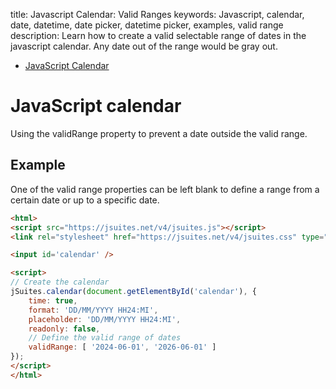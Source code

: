 title: Javascript Calendar: Valid Ranges
keywords: Javascript, calendar, date, datetime, date picker, datetime picker, examples, valid range
description: Learn how to create a valid selectable range of dates in the javascript calendar. Any date out of the range would be gray out.

* [JavaScript Calendar](/docs/v4/javascript-calendar)

JavaScript calendar
===================

Using the validRange property to prevent a date outside the valid range.  
  

Example
-------

One of the valid range properties can be left blank to define a range from a certain date or up to a specific date.  
  
  
  

```html
<html>
<script src="https://jsuites.net/v4/jsuites.js"></script>
<link rel="stylesheet" href="https://jsuites.net/v4/jsuites.css" type="text/css" />

<input id='calendar' />

<script>
// Create the calendar
jSuites.calendar(document.getElementById('calendar'), {
    time: true,
    format: 'DD/MM/YYYY HH24:MI',
    placeholder: 'DD/MM/YYYY HH24:MI',
    readonly: false,
    // Define the valid range of dates
    validRange: [ '2024-06-01', '2026-06-01' ]
});
</script>
</html>
```

